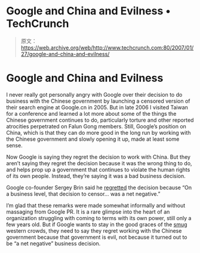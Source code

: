 # Google and China and Evilness • TechCrunch

> 原文：<https://web.archive.org/web/http://www.techcrunch.com:80/2007/01/27/google-and-china-and-evilness/>

# Google and China and Evilness

I never really got personally angry with Google over their decision to do business with the Chinese government by launching a censored version of their search engine at Google.cn in 2005\. But in late 2006 I visited Taiwan for a conference and learned a lot more about some of the things the Chinese government continues to do, particularly torture and other reported atrocities perpetrated on Falun Gong members. Still, Google’s position on China, which is that they can do more good in the long run by working with the Chinese government and slowly opening it up, made at least some sense.

Now Google is saying they regret the decision to work with China. But they aren’t saying they regret the decision because it was the wrong thing to do, and helps prop up a government that continues to violate the human rights of its own people. Instead, they’re saying it was a bad business decision.

Google co-founder Sergey Brin said he [regretted](https://web.archive.org/web/20220926095739/http://business.guardian.co.uk/davos2007/story/0,,1999994,00.html) the decision because “On a business level, that decision to censor… was a net negative.”

I’m glad that these remarks were made somewhat informally and without massaging from Google PR. It is a rare glimpse into the heart of an organization struggling with coming to terms with its own power, still only a few years old. But if Google wants to stay in the good graces of the [smug](https://web.archive.org/web/20220926095739/http://www.beta.techcrunch.com/2007/01/27/do-the-smug-thing/) western crowds, they need to say they regret working with the Chinese government because that government is evil, not because it turned out to be “a net negative” business decision.
